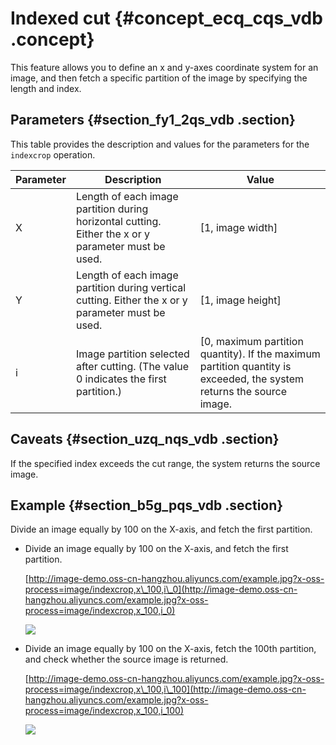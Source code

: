 # Indexed cut {#concept_ecq_cqs_vdb .concept}

This feature allows you to define an x and y-axes coordinate system for an image, and then fetch a specific partition of the image by specifying the length and index.

## Parameters {#section_fy1_2qs_vdb .section}

This table provides the description and values for the parameters for the `indexcrop` operation.

|Parameter|Description|Value|
|---------|-----------|-----|
|X|Length of each image partition during horizontal cutting. Either the x or y parameter must be used.|\[1, image width\]|
|Y|Length of each image partition during vertical cutting. Either the x or y parameter must be used.|\[1, image height\]|
|i|Image partition selected after cutting. \(The value 0 indicates the first partition.\)|\[0, maximum partition quantity\). If the maximum partition quantity is exceeded, the system returns the source image.|

## Caveats {#section_uzq_nqs_vdb .section}

If the specified index exceeds the cut range, the system returns the source image.

## Example {#section_b5g_pqs_vdb .section}

Divide an image equally by 100 on the X-axis, and fetch the first partition.

-   Divide an image equally by 100 on the X-axis, and fetch the first partition.

    [http://image-demo.oss-cn-hangzhou.aliyuncs.com/example.jpg?x-oss-process=image/indexcrop,x\_100,i\_0](http://image-demo.oss-cn-hangzhou.aliyuncs.com/example.jpg?x-oss-process=image/indexcrop,x_100,i_0)

    ![](http://static-aliyun-doc.oss-cn-hangzhou.aliyuncs.com/assets/img/4773/2498_en-US.jpg)

-   Divide an image equally by 100 on the X-axis, fetch the 100th partition, and check whether the source image is returned.

    [http://image-demo.oss-cn-hangzhou.aliyuncs.com/example.jpg?x-oss-process=image/indexcrop,x\_100,i\_100](http://image-demo.oss-cn-hangzhou.aliyuncs.com/example.jpg?x-oss-process=image/indexcrop,x_100,i_100)

    ![](http://static-aliyun-doc.oss-cn-hangzhou.aliyuncs.com/assets/img/4773/2500_en-US.jpg)


